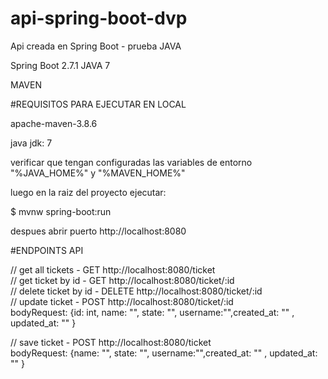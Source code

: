 # api-spring-boot-dvp
Api creada en Spring Boot - prueba JAVA

Spring Boot 2.7.1
JAVA 7

MAVEN

#REQUISITOS PARA EJECUTAR EN LOCAL

apache-maven-3.8.6

java jdk: 7

verificar que tengan configuradas las variables de entorno "%JAVA_HOME%" y "%MAVEN_HOME%"

luego en la raiz del proyecto ejecutar:

$ mvnw spring-boot:run

despues abrir puerto http://localhost:8080

#ENDPOINTS API

// get all tickets      -    GET http://localhost:8080/ticket                              
// get ticket by id     -    GET http://localhost:8080/ticket/:id                         
// delete ticket by id  -    DELETE http://localhost:8080/ticket/:id                        
// update ticket        -    POST http://localhost:8080/ticket/:id    
bodyRequest:   {id: int, name: "", state: "", username:"",created_at: "" , updated_at: "" }

// save ticket          -    POST http://localhost:8080/ticket       
bodyRequest:   {name: "", state: "", username:"",created_at: "" , updated_at: "" }                      


